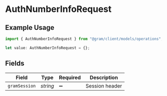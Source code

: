 # AuthNumberInfoRequest

## Example Usage

```typescript
import { AuthNumberInfoRequest } from "@gram/client/models/operations";

let value: AuthNumberInfoRequest = {};
```

## Fields

| Field              | Type               | Required           | Description        |
| ------------------ | ------------------ | ------------------ | ------------------ |
| `gramSession`      | *string*           | :heavy_minus_sign: | Session header     |